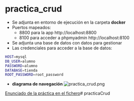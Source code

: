 # practica_crud
* Se adjunta en entorno de ejecución en la carpeta **docker**
* Puertos mapeados:
  * 8800 para la app http://localhost:8800
  * 8100 para acceder a phpmyadmin http://localhost:8100
* Se adjunta una base de datos con datos para gestionar
* Las credenciales para acceder a la base de datos: 
```bash
HOST=mysql
DB_USER=alumno
PASSWORD=alumno
DATABASE=tienda
ROOT_PASSWORD=root_password 
```

* **diagrama de navegación**
![practica_crud.png](practica_crud.png)

[Enunciado de la práctica en el fichero](practica_crud.pdf)#   p r a c t i c a C r u d  
 